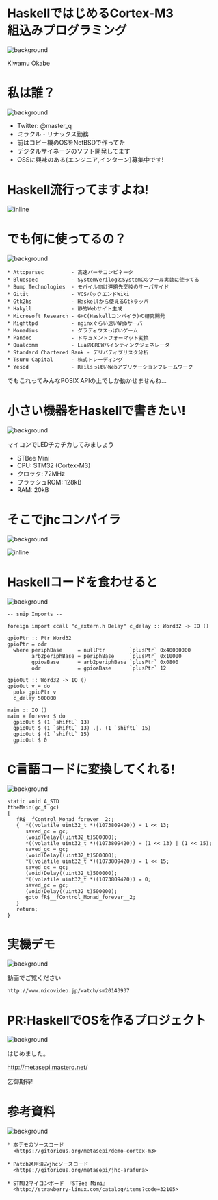 # HaskellではじめるCortex-M3　　　　組込みプログラミング
![background](cortex-m3.png)

Kiwamu Okabe

# 私は誰？
![background](MIRACLE-CI-base_2.png)

* Twitter: @master_q
* ミラクル・リナックス勤務
* 前はコピー機のOSをNetBSDで作ってた
* デジタルサイネージのソフト開発してます
* OSSに興味のある{エンジニア,インターン}募集中です!

# Haskell流行ってますよね!

![inline](fphaskell.png)

# でも何に使ってるの？
![background](bsd.png)

~~~
* Attoparsec         - 高速パーサコンビネータ
* Bluespec           - SystemVerilogとSystemCのツール実装に使ってる
* Bump Technologies  - モバイル向け連絡先交換のサーバサイド
* Gitit              - VCSバックエンドWiki
* Gtk2hs             - Haskellから使えるGtkラッパ
* Hakyll             - 静的Webサイト生成
* Microsoft Research - GHC(Haskellコンパイラ)の研究開発
* Mighttpd           - nginxぐらい速いWebサーバ
* Monadius           - グラディウスっぽいゲーム
* Pandoc             - ドキュメントフォーマット変換
* Qualcomm           - LuaのBREWバインディングジェネレータ
* Standard Chartered Bank - デリバティブリスク分析
* Tsuru Capital      - 株式トレーディング
* Yesod              - RailsっぽいWebアプリケーションフレームワーク
~~~

でもこれってみんなPOSIX APIの上でしか動かせませんね...

# 小さい機器をHaskellで書きたい!
![background](stbee-mini.png)

マイコンでLEDチカチカしてみましょう

* STBee Mini
* CPU: STM32 (Cortex-M3)
* クロック: 72MHz
* フラッシュROM: 128kB
* RAM: 20kB

# そこでjhcコンパイラ
![background](john.png)

![inline](draw/2012-12-22-jhc_compile.png)

# Haskellコードを食わせると
![background](cuttlefish_mono.png)

~~~ {.haskell}
-- snip Imports --

foreign import ccall "c_extern.h Delay" c_delay :: Word32 -> IO ()

gpioPtr :: Ptr Word32
gpioPtr = odr
  where periphBase     = nullPtr        `plusPtr` 0x40000000
        arb2periphBase = periphBase     `plusPtr` 0x10000
        gpioaBase      = arb2periphBase `plusPtr` 0x0800
        odr            = gpioaBase      `plusPtr` 12

gpioOut :: Word32 -> IO ()
gpioOut v = do
  poke gpioPtr v
  c_delay 500000

main :: IO ()
main = forever $ do
  gpioOut $ (1 `shiftL` 13)
  gpioOut $ (1 `shiftL` 13) .|. (1 `shiftL` 15)
  gpioOut $ (1 `shiftL` 15)
  gpioOut $ 0
~~~

# C言語コードに変換してくれる!
![background](cuttlefish_mono.png)

~~~ {.c}
static void A_STD
ftheMain(gc_t gc)
{
   fR$__fControl_Monad_forever__2:;
   {  *((volatile uint32_t *)(1073809420)) = 1 << 13;
      saved_gc = gc;
      (void)Delay((uint32_t)500000);
      *((volatile uint32_t *)(1073809420)) = (1 << 13) | (1 << 15);
      saved_gc = gc;
      (void)Delay((uint32_t)500000);
      *((volatile uint32_t *)(1073809420)) = 1 << 15;
      saved_gc = gc;
      (void)Delay((uint32_t)500000);
      *((volatile uint32_t *)(1073809420)) = 0;
      saved_gc = gc;
      (void)Delay((uint32_t)500000);
      goto fR$__fControl_Monad_forever__2;
   }
   return;
}
~~~

# 実機デモ
![background](niconico.png)

動画でご覧ください

~~~
http://www.nicovideo.jp/watch/sm20143937
~~~

# PR:HaskellでOSを作るプロジェクト
![background](cuttlefish.png)

はじめました。

http://metasepi.masterq.net/

乞御期待!

# 参考資料
![background](library.png)

~~~
* 本デモのソースコード
  <https://gitorious.org/metasepi/demo-cortex-m3>

* Patch適用済みjhcソースコード
  <https://gitorious.org/metasepi/jhc-arafura>

* STM32マイコンボード 『STBee Mini』
  <http://strawberry-linux.com/catalog/items?code=32105>
~~~

